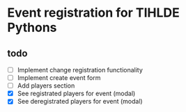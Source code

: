 # Event registration for TIHLDE Pythons

## todo
- [ ] Implement change registration functionality
- [ ] Implement create event form
- [ ] Add players section
- [x] See registrated players for event (modal)
- [x] See deregistrated players for event (modal)
